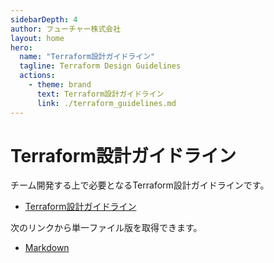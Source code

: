 ```yaml
---
sidebarDepth: 4
author: フューチャー株式会社
layout: home
hero:
  name: "Terraform設計ガイドライン"
  tagline: Terraform Design Guidelines
  actions:
    - theme: brand
      text: Terraform設計ガイドライン
      link: ./terraform_guidelines.md
---
```


# Terraform設計ガイドライン

チーム開発する上で必要となるTerraform設計ガイドラインです。

- [Terraform設計ガイドライン](terraform_guidelines.md)

次のリンクから単一ファイル版を取得できます。

- [Markdown](https://github.com/future-architect/arch-guidelines/blob/main/documents/forTerraform/terraform_guidelines.md)
